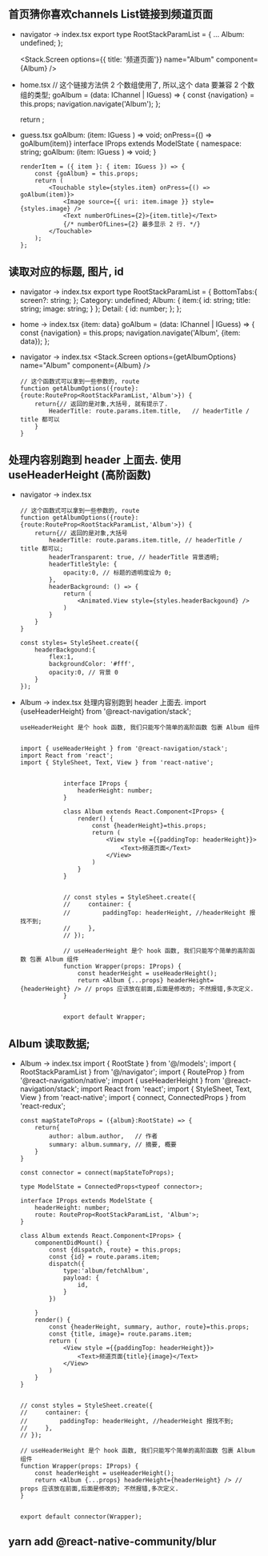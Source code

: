 ##  首页猜你喜欢channels List链接到频道页面
  - navigator -> index.tsx
    export type RootStackParamList = {
        ...
        Album: undefined;
    };

    <Stack.Screen
                        options={{ title: '频道页面'}}
                        name="Album"
                        component={Album}
                    />


  - home.tsx
	// 这个链接方法供 2 个数组使用了, 所以,这个 data 要兼容 2 个数组的类型;
	goAlbum = (data: IChannel | IGuess) => {
		const {navigation} = this.props;
		navigation.navigate('Album');
	};

    return <ChannelItem data={item} onPress={this.goAlbum} />;


    <Guess namespace={namespace} goAlbum={this.goAlbum} />


  - guess.tsx    goAlbum: (item: IGuess ) => void;       onPress={() => goAlbum(item)}
        interface IProps extends ModelState {
            namespace: string;
            goAlbum: (item: IGuess ) => void;
        }

        renderItem = ({ item }: { item: IGuess }) => {
            const {goAlbum} = this.props;
            return (
                <Touchable style={styles.item} onPress={() => goAlbum(item)}>
                    <Image source={{ uri: item.image }} style={styles.image} />
                    <Text numberOfLines={2}>{item.title}</Text>
                    {/* numberOfLines={2} 最多显示 2 行. */}
                </Touchable>
            );
        };



##  读取对应的标题, 图片, id

  - navigator -> index.tsx
        export type RootStackParamList = {
            BottomTabs:{
                screen?: string;
            };
            Category: undefined;
            Album: {
                item:{
                    id: string;
                    title: string;
                    image: string;
                }
            };
            Detail: {
                id: number;
            };
        };
  - home -> index.tsx        {item: data}
	goAlbum = (data: IChannel | IGuess) => {
		const {navigation} = this.props;
		navigation.navigate('Album', {item: data});
	};


  - navigator -> index.tsx
        <Stack.Screen
                        options={getAlbumOptions}
                        name="Album"
                        component={Album}
                    />
    
        // 这个函数式可以拿到一些参数的, route
        function getAlbumOptions({route}: {route:RouteProp<RootStackParamList,'Album'>}) {
            return{// 返回的是对象,大括号, 就有提示了.
                HeaderTitle: route.params.item.title,   // headerTitle / title 都可以
            } 
        }

##   处理内容别跑到 header 上面去.   使用 useHeaderHeight (高阶函数)
  - navigator -> index.tsx

        // 这个函数式可以拿到一些参数的, route
        function getAlbumOptions({route}: {route:RouteProp<RootStackParamList,'Album'>}) {
            return{// 返回的是对象,大括号
                headerTitle: route.params.item.title, // headerTitle / title 都可以;
                headerTransparent: true, // headerTitle 背景透明;
                headerTitleStyle: {  
                    opacity:0, // 标题的透明度设为 0;
                },
                headerBackground: () => {
                    return (
                        <Animated.View style={styles.headerBackgound} />
                    )
                }
            } 
        }

        const styles= StyleSheet.create({
            headerBackgound:{
                flex:1,
                backgroundColor: '#fff',
                opacity:0, // 背景 0
            }
        }); 

  - Album -> index.tsx     处理内容别跑到 header 上面去.
        import {useHeaderHeight} from '@react-navigation/stack';

        useHeaderHeight 是个 hook 函数, 我们只能写个简单的高阶函数 包裹 Album 组件


        import { useHeaderHeight } from '@react-navigation/stack';
        import React from 'react';
        import { StyleSheet, Text, View } from 'react-native';


                    interface IProps {
                        headerHeight: number;
                    }

                    class Album extends React.Component<IProps> {
                        render() {
                            const {headerHeight}=this.props;
                            return (
                                <View style ={{paddingTop: headerHeight}}>
                                    <Text>频道页面</Text>
                                </View>
                            )
                        }
                    }


                    // const styles = StyleSheet.create({
                    //     container: {
                    //         paddingTop: headerHeight, //headerHeight 报找不到;
                    //     },
                    // });

                    // useHeaderHeight 是个 hook 函数, 我们只能写个简单的高阶函数 包裹 Album 组件
                    function Wrapper(props: IProps) {
                        const headerHeight = useHeaderHeight();
                        return <Album {...props} headerHeight={headerHeight} /> // props 应该放在前面,后面是修改的; 不然报错,多次定义.
                    }


                    export default Wrapper;

##  Album 读取数据;
  - Album -> index.tsx
        import { RootState } from '@/models';
        import { RootStackParamList } from '@/navigator';
        import { RouteProp } from '@react-navigation/native';
        import { useHeaderHeight } from '@react-navigation/stack';
        import React from 'react';
        import { StyleSheet, Text, View } from 'react-native';
        import { connect, ConnectedProps } from 'react-redux';



        const mapStateToProps = ({album}:RootState) => {
            return{
                author: album.author,   // 作者
                summary: album.summary, // 摘要, 概要
            }
        }

        const connector = connect(mapStateToProps);

        type ModelState = ConnectedProps<typeof connector>;

        interface IProps extends ModelState {
            headerHeight: number;
            route: RouteProp<RootStackParamList, 'Album'>;
        }

        class Album extends React.Component<IProps> {
            componentDidMount() {
                const {dispatch, route} = this.props;
                const {id} = route.params.item;
                dispatch({
                    type:'album/fetchAlbum',
                    payload: {
                        id,
                    }
                })

            }
            render() {
                const {headerHeight, summary, author, route}=this.props;
                const {title, image}= route.params.item;
                return (
                    <View style ={{paddingTop: headerHeight}}>
                        <Text>频道页面{title}{image}</Text>
                    </View>
                )
            }
        }


        // const styles = StyleSheet.create({
        //     container: {
        //         paddingTop: headerHeight, //headerHeight 报找不到;
        //     },
        // });

        // useHeaderHeight 是个 hook 函数, 我们只能写个简单的高阶函数 包裹 Album 组件
        function Wrapper(props: IProps) {
            const headerHeight = useHeaderHeight();
            return <Album {...props} headerHeight={headerHeight} /> // props 应该放在前面,后面是修改的; 不然报错,多次定义.
        }


        export default connector(Wrapper);
##  yarn add @react-native-community/blur